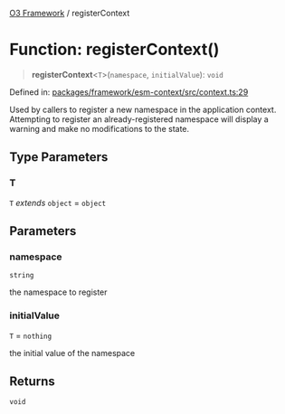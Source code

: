 [O3 Framework](../API.md) / registerContext

# Function: registerContext()

> **registerContext**\<`T`\>(`namespace`, `initialValue`): `void`

Defined in: [packages/framework/esm-context/src/context.ts:29](https://github.com/habeshabro/openmrs-esm-core/blob/main/packages/framework/esm-context/src/context.ts#L29)

Used by callers to register a new namespace in the application context. Attempting to register
an already-registered namespace will display a warning and make no modifications to the state.

## Type Parameters

### T

`T` *extends* `object` = `object`

## Parameters

### namespace

`string`

the namespace to register

### initialValue

`T` = `nothing`

the initial value of the namespace

## Returns

`void`
